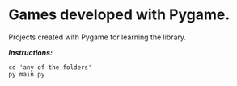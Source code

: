 # Games developed with Pygame.

Projects created with Pygame for learning the library.

***Instructions:***

```
cd 'any of the folders'
py main.py
```
